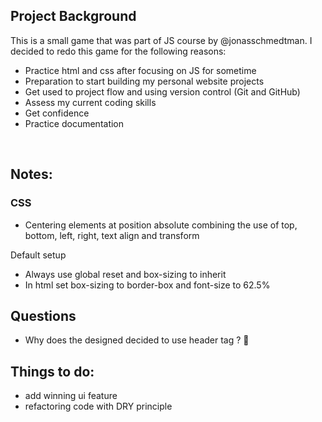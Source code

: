 ## Project Background

This is a small game that was part of JS course by @jonasschmedtman. I decided to redo this game for the following reasons:

- Practice html and css after focusing on JS for sometime
- Preparation to start building my personal website projects
- Get used to project flow and using version control (Git and GitHub)
- Assess my current coding skills
- Get confidence
- Practice documentation

&nbsp;

## Notes:

### CSS

- Centering elements at position absolute combining the use of top, bottom, left, right, text align and transform

Default setup

- Always use global reset and box-sizing to inherit
- In html set box-sizing to border-box and font-size to 62.5%

## Questions

- Why does the designed decided to use header tag ? 🤔

## Things to do:

- add winning ui feature
- refactoring code with DRY principle
